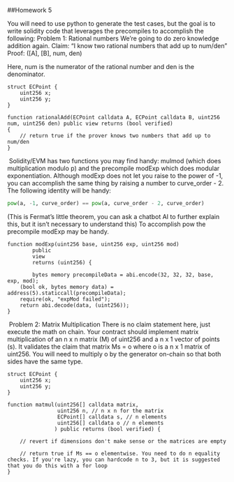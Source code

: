 ##Homework 5

You will need to use python to generate the test cases, but the goal is to write solidity code that leverages the precompiles to accomplish the following:
Problem 1: Rational numbers
We’re going to do zero knowledge addition again.
Claim: “I know two rational numbers that add up to num/den”
Proof: ([A], [B], num, den)

Here, num is the numerator of the rational number and den is the denominator.
```solidity
struct ECPoint {
	uint256 x;
	uint256 y;
}

function rationalAdd(ECPoint calldata A, ECPoint calldata B, uint256 num, uint256 den) public view returns (bool verified)
{
	// return true if the prover knows two numbers that add up to num/den
}
```
​
Solidity/EVM has two functions you may find handy: mulmod (which does multiplication modulo p) and the precompile modExp which does modular exponentiation.
Although modExp does not let you raise to the power of -1, you can accomplish the same thing by raising a number to curve_order - 2.
The following identity will be handy:

```python
pow(a, -1, curve_order) == pow(a, curve_order - 2, curve_order)
```

(This is Fermat’s little theorem, you can ask a chatbot AI to further explain this, but it isn’t necessary to understand this)
To accomplish pow the precompile modExp may be handy.

```solidity
function modExp(uint256 base, uint256 exp, uint256 mod)
		public
		view
		returns (uint256) {
		
		bytes memory precompileData = abi.encode(32, 32, 32, base, exp, mod);
    (bool ok, bytes memory data) = address(5).staticcall(precompileData);
    require(ok, "expMod failed");
    return abi.decode(data, (uint256));
}
```
​
Problem 2: Matrix Multiplication
There is no claim statement here, just execute the math on chain.
Your contract should implement matrix multiplication of an n x n matrix (M) of uint256 and a n x 1 vector of points (s). It validates the claim that matrix Ms = o where o is a n x 1 matrix of uint256.
You will need to multiply o by the generator on-chain so that both sides have the same type.

```solidity
struct ECPoint {
	uint256 x;
	uint256 y;
}

function matmul(uint256[] calldata matrix,
                uint256 n, // n x n for the matrix
                ECPoint[] calldata s, // n elements
                uint256[] calldata o // n elements
               ) public returns (bool verified) {

	// revert if dimensions don't make sense or the matrices are empty

	// return true if Ms == o elementwise. You need to do n equality checks. If you're lazy, you can hardcode n to 3, but it is suggested that you do this with a for loop 
}
```
